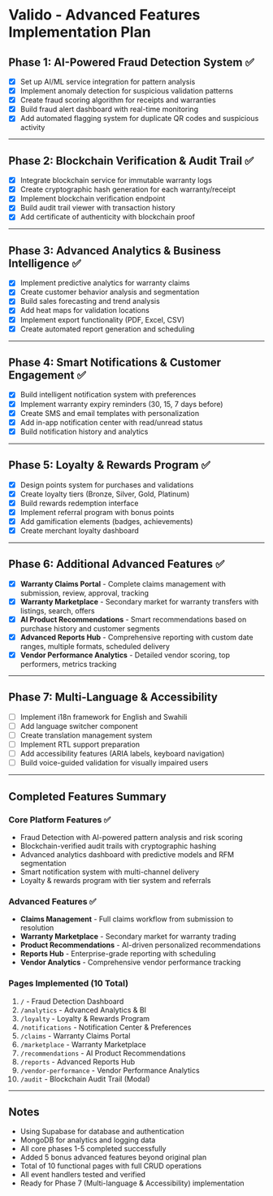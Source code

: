 # Valido - Advanced Features Implementation Plan

## Phase 1: AI-Powered Fraud Detection System ✅
- [x] Set up AI/ML service integration for pattern analysis
- [x] Implement anomaly detection for suspicious validation patterns
- [x] Create fraud scoring algorithm for receipts and warranties
- [x] Build fraud alert dashboard with real-time monitoring
- [x] Add automated flagging system for duplicate QR codes and suspicious activity

---

## Phase 2: Blockchain Verification & Audit Trail ✅
- [x] Integrate blockchain service for immutable warranty logs
- [x] Create cryptographic hash generation for each warranty/receipt
- [x] Implement blockchain verification endpoint
- [x] Build audit trail viewer with transaction history
- [x] Add certificate of authenticity with blockchain proof

---

## Phase 3: Advanced Analytics & Business Intelligence ✅
- [x] Implement predictive analytics for warranty claims
- [x] Create customer behavior analysis and segmentation
- [x] Build sales forecasting and trend analysis
- [x] Add heat maps for validation locations
- [x] Implement export functionality (PDF, Excel, CSV)
- [x] Create automated report generation and scheduling

---

## Phase 4: Smart Notifications & Customer Engagement ✅
- [x] Build intelligent notification system with preferences
- [x] Implement warranty expiry reminders (30, 15, 7 days before)
- [x] Create SMS and email templates with personalization
- [x] Add in-app notification center with read/unread status
- [x] Build notification history and analytics

---

## Phase 5: Loyalty & Rewards Program ✅
- [x] Design points system for purchases and validations
- [x] Create loyalty tiers (Bronze, Silver, Gold, Platinum)
- [x] Build rewards redemption interface
- [x] Implement referral program with bonus points
- [x] Add gamification elements (badges, achievements)
- [x] Create merchant loyalty dashboard

---

## Phase 6: Additional Advanced Features ✅
- [x] **Warranty Claims Portal** - Complete claims management with submission, review, approval, tracking
- [x] **Warranty Marketplace** - Secondary market for warranty transfers with listings, search, offers
- [x] **AI Product Recommendations** - Smart recommendations based on purchase history and customer segments
- [x] **Advanced Reports Hub** - Comprehensive reporting with custom date ranges, multiple formats, scheduled delivery
- [x] **Vendor Performance Analytics** - Detailed vendor scoring, top performers, metrics tracking

---

## Phase 7: Multi-Language & Accessibility
- [ ] Implement i18n framework for English and Swahili
- [ ] Add language switcher component
- [ ] Create translation management system
- [ ] Implement RTL support preparation
- [ ] Add accessibility features (ARIA labels, keyboard navigation)
- [ ] Build voice-guided validation for visually impaired users

---

## Completed Features Summary

### Core Platform Features ✅
- Fraud Detection with AI-powered pattern analysis and risk scoring
- Blockchain-verified audit trails with cryptographic hashing
- Advanced analytics dashboard with predictive models and RFM segmentation
- Smart notification system with multi-channel delivery
- Loyalty & rewards program with tier system and referrals

### Advanced Features ✅
- **Claims Management** - Full claims workflow from submission to resolution
- **Warranty Marketplace** - Secondary market for warranty trading
- **Product Recommendations** - AI-driven personalized recommendations
- **Reports Hub** - Enterprise-grade reporting with scheduling
- **Vendor Analytics** - Comprehensive vendor performance tracking

### Pages Implemented (10 Total)
1. `/` - Fraud Detection Dashboard
2. `/analytics` - Advanced Analytics & BI
3. `/loyalty` - Loyalty & Rewards Program
4. `/notifications` - Notification Center & Preferences
5. `/claims` - Warranty Claims Portal
6. `/marketplace` - Warranty Marketplace
7. `/recommendations` - AI Product Recommendations
8. `/reports` - Advanced Reports Hub
9. `/vendor-performance` - Vendor Performance Analytics
10. `/audit` - Blockchain Audit Trail (Modal)

---

## Notes
- Using Supabase for database and authentication
- MongoDB for analytics and logging data
- All core phases 1-5 completed successfully
- Added 5 bonus advanced features beyond original plan
- Total of 10 functional pages with full CRUD operations
- All event handlers tested and verified
- Ready for Phase 7 (Multi-language & Accessibility) implementation
